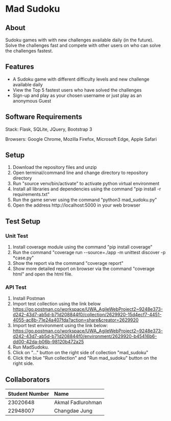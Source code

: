# Mad Sudoku

## About

Sudoku games with with new challenges available daily (in the future). Solve the challenges fast and compete with other users on who can solve the challenges fastest.

## Features
- A Sudoku game with different difficulty levels and new challenge available daily
- View the Top 5 fastest users who have solved the challenges
- Sign-up and play as your chosen username or just play as an anonymous Guest

## Software Requirements
Stack: Flask, SQLite, JQuery, Bootstrap 3

Browsers: Google Chrome, Mozilla Firefox, Microsoft Edge, Apple Safari

## Setup
1. Download the repository files and unzip
2. Open terminal/command line and change directory to repository directory
3. Run "source venv/bin/activate" to activate python virtual environment
4. Install all libraries and dependencies using the command "pip install -r requirements.txt"
5. Run the game server using the command "python3 mad_sudoku.py"
6. Open the address http://localhost:5000 in your web browser

## Test Setup
### Unit Test
1. Install coverage module using the command "pip install coverage"
2. Run the command "coverage run --source=./app  -m unittest discover -p *case.py"
3. Show the report via the command "coverage report"
4. Show more detailed report on browser via the command "coverage html" and open the html file.

### API Test
1. Install Postman
2. Import test collection using the link below
https://go.postman.co/workspace/UWA_AgileWebProject2~9248e373-d242-43d7-ab5d-b71d208844f0/collection/2629920-15d4ecf7-4451-4055-ac8b-71e24a407fda?action=share&creator=2629920
3. Import test environment using the link below:
https://go.postman.co/workspace/UWA_AgileWebProject2~9248e373-d242-43d7-ab5d-b71d208844f0/environment/2629920-b45416b6-dd00-42da-b06b-98120b472a25
4. Run MadSudoku.
5. Click on "..." button on the right side of collection "mad_sudoku"
6. Click the blue "Run collection" and "Run mad_sudoku" button on the right side.

## Collaborators

|Student Number|Name|
|:--|:--|
|23020648|Akmal Fadlurohman|
|22948007|Changdae Jung|
